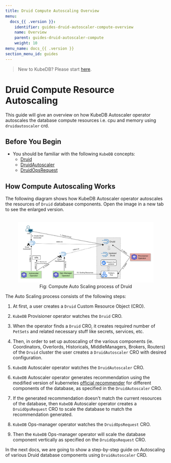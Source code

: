 ```yaml
---
title: Druid Compute Autoscaling Overview
menu:
  docs_{{ .version }}:
    identifier: guides-druid-autoscaler-compute-overview
    name: Overview
    parent: guides-druid-autoscaler-compute
    weight: 10
menu_name: docs_{{ .version }}
section_menu_id: guides
---
```


> New to KubeDB? Please start [here](/docs/README.md).

# Druid Compute Resource Autoscaling

This guide will give an overview on how KubeDB Autoscaler operator autoscales the database compute resources i.e. cpu and memory using `druidautoscaler` crd.

## Before You Begin

- You should be familiar with the following `KubeDB` concepts:
  - [Druid](/docs/guides/druid/concepts/druid.md)
  - [DruidAutoscaler](/docs/guides/druid/concepts/druidautoscaler.md)
  - [DruidOpsRequest](/docs/guides/druid/concepts/druidopsrequest.md)

## How Compute Autoscaling Works

The following diagram shows how KubeDB Autoscaler operator autoscales the resources of `Druid` database components. Open the image in a new tab to see the enlarged version.

<figure align="center">
  <img alt="Volume Expansion process of Druid" src="/docs/guides/druid/autoscaler/compute/images/compute-autoscaling.png">
<figcaption align="center">Fig: Compute Auto Scaling process of Druid</figcaption>
</figure>

The Auto Scaling process consists of the following steps:

1. At first, a user creates a `Druid` Custom Resource Object (CRO).

2. `KubeDB` Provisioner operator watches the `Druid` CRO.

3. When the operator finds a `Druid` CRO, it creates required number of `PetSets` and related necessary stuff like secrets, services, etc.

4. Then, in order to set up autoscaling of the various components (ie. Coordinators, Overlords, Historicals, MiddleManagers, Brokers, Routers) of the `Druid` cluster the user creates a `DruidAutoscaler` CRO with desired configuration.

5. `KubeDB` Autoscaler operator watches the `DruidAutoscaler` CRO.

6. `KubeDB` Autoscaler operator generates recommendation using the modified version of kubernetes [official recommender](https://github.com/kubernetes/autoscaler/tree/master/vertical-pod-autoscaler/pkg/recommender) for different components of the database, as specified in the `DruidAutoscaler` CRO.

7. If the generated recommendation doesn't match the current resources of the database, then `KubeDB` Autoscaler operator creates a `DruidOpsRequest` CRO to scale the database to match the recommendation generated.

8. `KubeDB` Ops-manager operator watches the `DruidOpsRequest` CRO.

9. Then the `KubeDB` Ops-manager operator will scale the database component vertically as specified on the `DruidOpsRequest` CRO.

In the next docs, we are going to show a step-by-step guide on Autoscaling of various Druid database components using `DruidAutoscaler` CRD.
